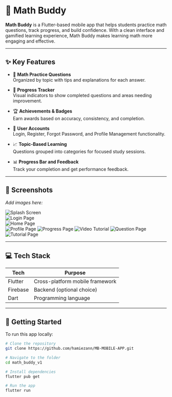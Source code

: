 # 📘 Math Buddy

**Math Buddy** is a Flutter-based mobile app that helps students practice math questions, track progress, and build confidence. With a clean interface and gamified learning experience, Math Buddy makes learning math more engaging and effective.

---

## ✨ Key Features

- 🧮 **Math Practice Questions**  
  Organized by topic with tips and explanations for each answer.

- 🎯 **Progress Tracker**  
  Visual indicators to show completed questions and areas needing improvement.

- 🏆 **Achievements & Badges**  
  Earn awards based on accuracy, consistency, and completion.

- 👤 **User Accounts**  
  Login, Register, Forgot Password, and Profile Management functionality.

- 📈 **Topic-Based Learning**  
  Questions grouped into categories for focused study sessions.

- 📊 **Progress Bar and Feedback**  
  Track your completion and get performance feedback.

---

## 📱 Screenshots

_Add images here:_

![Splash Screen](screenshots/splashscreen.jpg)  
![Login Page](screenshots/login.jpg)  
![Home Page](screenshots/home.jpg)  
![Profile Page](screenshots/profile.jpg)
![Progress Page](screenshots/progress.jpg)
![Video Tutorial](screenshots/video%20tutorial.jpg)
![Question Page](screenshots/quiz.jpg)
![Tutorial Page](screenshots/tutorial.jpg)

---

## 💻 Tech Stack

| Tech     | Purpose                         |
| -------- | ------------------------------- |
| Flutter  | Cross-platform mobile framework |
| Firebase | Backend (optional choice)       |
| Dart     | Programming language            |

---

## 🚀 Getting Started

To run this app locally:

```bash
# Clone the repository
git clone https://github.com/hamiezann/MB-MOBILE-APP.git

# Navigate to the folder
cd math_buddy_v1

# Install dependencies
flutter pub get

# Run the app
flutter run
```
